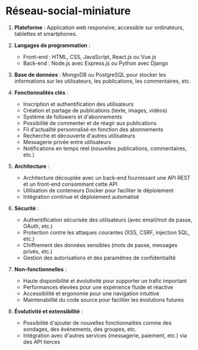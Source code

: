 # Réseau-social-miniature

1. **Plateforme** : Application web responsive, accessible sur ordinateurs, tablettes et smartphones.

2. **Langages de programmation** :
   - Front-end : HTML, CSS, JavaScript, React.js ou Vue.js
   - Back-end : Node.js avec Express.js ou Python avec Django

3. **Base de données** : MongoDB ou PostgreSQL pour stocker les informations sur les utilisateurs, les publications, les commentaires, etc.

4. **Fonctionnalités clés** :
   - Inscription et authentification des utilisateurs
   - Création et partage de publications (texte, images, vidéos)
   - Système de followers et d'abonnements
   - Possibilité de commenter et de réagir aux publications
   - Fil d'actualité personnalisé en fonction des abonnements
   - Recherche et découverte d'autres utilisateurs
   - Messagerie privée entre utilisateurs
   - Notifications en temps réel (nouvelles publications, commentaires, etc.)

5. **Architecture** :
   - Architecture découplée avec un back-end fournissant une API REST et un front-end consommant cette API
   - Utilisation de conteneurs Docker pour faciliter le déploiement
   - Intégration continue et déploiement automatisé

6. **Sécurité** :
   - Authentification sécurisée des utilisateurs (avec email/mot de passe, OAuth, etc.)
   - Protection contre les attaques courantes (XSS, CSRF, injection SQL, etc.)
   - Chiffrement des données sensibles (mots de passe, messages privés, etc.)
   - Gestion des autorisations et des paramètres de confidentialité

7. **Non-fonctionnelles** :
   - Haute disponibilité et évolutivité pour supporter un trafic important
   - Performances élevées pour une expérience fluide et réactive
   - Accessibilité et ergonomie pour une navigation intuitive
   - Maintenabilité du code source pour faciliter les évolutions futures

8. **Évolutivité et extensibilité** :
   - Possibilité d'ajouter de nouvelles fonctionnalités comme des sondages, des événements, des groupes, etc.
   - Intégration avec d'autres services (messagerie, paiement, etc.) via des API tierces
